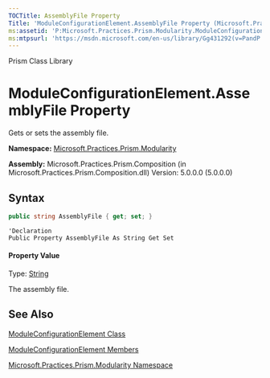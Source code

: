 ```yaml
---
TOCTitle: AssemblyFile Property
Title: 'ModuleConfigurationElement.AssemblyFile Property (Microsoft.Practices.Prism.Modularity)'
ms:assetid: 'P:Microsoft.Practices.Prism.Modularity.ModuleConfigurationElement.AssemblyFile'
ms:mtpsurl: 'https://msdn.microsoft.com/en-us/library/Gg431292(v=PandP.50)'
---
```


Prism Class Library

ModuleConfigurationElement.AssemblyFile Property
====================================================

Gets or sets the assembly file.

**Namespace:** [Microsoft.Practices.Prism.Modularity](https://msdn.microsoft.com/en-us/library/microsoft.practices.prism.modularity(v=pandp.50))

**Assembly:** Microsoft.Practices.Prism.Composition (in Microsoft.Practices.Prism.Composition.dll) Version: 5.0.0.0 (5.0.0.0)

Syntax
------

```C#
public string AssemblyFile { get; set; }
```
```VB
'Declaration
Public Property AssemblyFile As String Get Set
```

#### Property Value

Type: [String](http://msdn2.microsoft.com/en-us/library/s1wwdcbf)

The assembly file.

See Also
--------


[ModuleConfigurationElement Class](https://msdn.microsoft.com/en-us/library/microsoft.practices.prism.modularity.moduleconfigurationelement(v=pandp.50))

[ModuleConfigurationElement Members](https://msdn.microsoft.com/en-us/library/microsoft.practices.prism.modularity.moduleconfigurationelement_members(v=pandp.50))

[Microsoft.Practices.Prism.Modularity Namespace](https://msdn.microsoft.com/en-us/library/microsoft.practices.prism.modularity(v=pandp.50))
